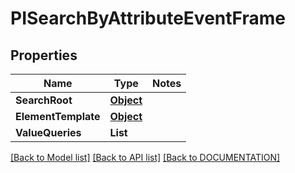 # PISearchByAttributeEventFrame

## Properties
Name | Type | Notes
------------ | ------------- | -------------
**SearchRoot** | **[**Object**](../models/Object.md)**
**ElementTemplate** | **[**Object**](../models/Object.md)**
**ValueQueries** | **List<PIAttributeValueQuery>**

[[Back to Model list]](../../DOCUMENTATION.md#documentation-for-models) [[Back to API list]](../../DOCUMENTATION.md#documentation-for-api-endpoints) [[Back to DOCUMENTATION]](../../DOCUMENTATION.md)
